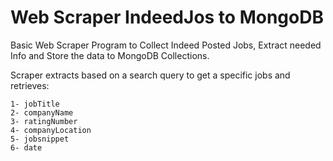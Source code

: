 # Web Scraper IndeedJos to MongoDB
Basic Web Scraper Program to Collect Indeed Posted Jobs, Extract needed Info and Store the data to MongoDB Collections. 

Scraper extracts based on a search query to get a specific jobs and retrieves: 

    1- jobTitle
    2- companyName
    3- ratingNumber
    4- companyLocation
    5- jobsnippet
    6- date
 
